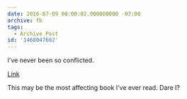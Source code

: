 ```yaml
---
date: 2016-07-09 00:00:02.000000000 -07:00
archive: fb
tags: 
  - Archive Post
id: '1468047602'
---
```


I've never been so conflicted. 

[Link](http://trailers.apple.com/trailers/lions_gate/americanpastoral/)

This may be the most affecting book I've ever read. Dare I?
